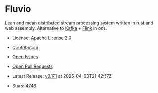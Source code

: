 # Fluvio

Lean and mean distributed stream processing system written in rust and web assembly. Alternative to [Kafka](https://github.com/apache/kafka) + [Flink](https://github.com/apache/flink) in one.
- License: [Apache License 2.0](https://spdx.org/licenses/Apache-2.0.html)

- [Contributors](https://github.com/infinyon/fluvio/graphs/contributors)
- [Open Issues](https://github.com/infinyon/fluvio/issues?q=sort%3Aupdated-desc+is%3Aissue+is%3Aopen)
- [Open Pull Requests](https://github.com/infinyon/fluvio/pulls?q=sort%3Aupdated-desc+is%3Apr+is%3Aopen)
- Latest Release: [v0.17.1](https://github.com/infinyon/fluvio/releases/tag/v0.17.1) at 2025-04-03T21:42:57Z

- Stars: [4746](https://github.com/infinyon/fluvio/stargazers)

